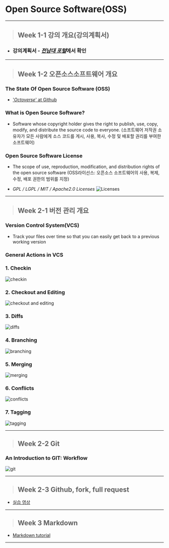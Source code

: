 
# **Open Source Software(OSS)**
-------
> ##  Week 1-1 강의 개요(강의계획서)

- ### **강의계획서 - [_전남대 포털_](https://portal.jnu.co.kr)에서 확인**

-------

> ## Week 1-2 오픈소스소프트웨어 개요
 ### **The State Of Open Source Software (OSS)**
  * ['_Octoverse_' at Github](https://octoverse.github.com)

### **What is Open Source Software?**
* Software whose copyright holder gives the right to publish, use, copy, modify, and distribute the source code to everyone.
(소프트웨어 저작권 소유자가 모든 사람에게 소스 코드를 게시, 사용, 복사, 수정 및 배포할 권리를 부여한 소프트웨어)

 ### **Open Source Software License**
  * The scope of use, reproduction, modification, and distribution rights of the open source software
  (OSS라이선스: 오픈소스 소프트웨어의 사용, 복제, 수정, 배포 권한의 범위를 지정)

  
  * _GPL / LGPL / MIT / Apache2.0 Licenses_
![Licenses](https://i.ibb.co/9gqtSyk/Kakao-Talk-20220924-231200821.jpg)

-------

> ## Week 2-1 버전 관리 개요
### **Version Control System(VCS)**
  * Track your files over time so that you can easily get back to a previous working version

### **General Actions in VCS**
### **1. Checkin**
![checkin](https://i.ibb.co/jWmDXs4/Kakao-Talk-20220924-231200821-01.jpg)
### **2. Checkout and Editing**
![checkout and editing](https://i.ibb.co/w09ydBv/Kakao-Talk-20220924-231200821-02.jpg)
### **3. Diffs**
![diffs](https://i.ibb.co/X7pBgjp/Kakao-Talk-20220924-231200821-03.jpg)
### **4. Branching**
![branching](https://i.ibb.co/w4W0nKr/Kakao-Talk-20220924-231200821-04.jpg)
### **5. Merging**
![merging](https://i.ibb.co/RS2XTXn/Kakao-Talk-20220924-231200821-05.jpg)
### **6. Conflicts**
![conflicts](https://i.ibb.co/4Phj09x/Kakao-Talk-20220924-231200821-06.jpg)
### **7. Tagging**
![tagging](https://i.ibb.co/gJP5Jyg/Kakao-Talk-20220924-231200821-07.jpg)


-------
> ## Week 2-2 Git
### **An Introduction to GIT: Workflow**
![git](https://i.ibb.co/SXtr63J/Kakao-Talk-20220924-231200821-08.jpg)

-------

> ## Week 2-3 Github, fork, full request
* [실습 영상](https://youtu.be/oRazSAenlfs)

-------

> ## Week 3 Markdown
* [Markdown tutorial](https://markdowntutorial.com) 

-------
